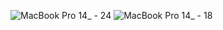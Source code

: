 
![MacBook Pro 14_ - 24](https://user-images.githubusercontent.com/99127888/229298095-8f96780b-c984-4666-bbc3-bcf927a45156.png)
![MacBook Pro 14_ - 18](https://user-images.githubusercontent.com/99127888/229298106-75ebf39c-edd9-4969-97a8-3d6cd05021cd.png)



